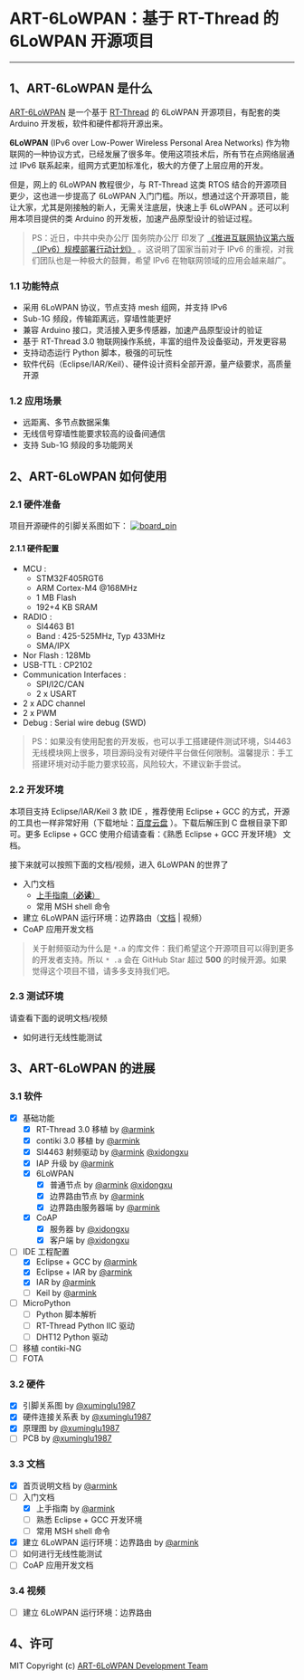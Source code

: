 # ART-6LoWPAN：基于 RT-Thread 的 6LoWPAN  开源项目

---

## 1、ART-6LoWPAN 是什么

[ART-6LoWPAN](https://github.com/ART-6LoWPAN) 是一个基于 [RT-Thread](https://github.com/RT-Thread/rt-thread) 的 6LoWPAN 开源项目，有配套的类 Arduino 开发板，软件和硬件都将开源出来。

**6LoWPAN** (IPv6 over Low-Power Wireless Personal Area Networks) 作为物联网的一种协议方式，已经发展了很多年。使用这项技术后，所有节在点网络层通过 IPv6 联系起来，组网方式更加标准化，极大的方便了上层应用的开发。

但是，网上的 6LoWPAN 教程很少，与 RT-Thread 这类 RTOS 结合的开源项目更少，这也进一步提高了 6LoWPAN 入门门槛。所以，想通过这个开源项目，能让大家，尤其是刚接触的新人，无需关注底层，快速上手 6LoWPAN 。还可以利用本项目提供的类 Arduino 的开发板，加速产品原型设计的验证过程。

> PS：近日，中共中央办公厅 国务院办公厅 印发了 [《推进互联网协议第六版（IPv6）规模部署行动计划》](http://www.gov.cn/zhengce/2017-11/26/content_5242389.htm) 。这说明了国家当前对于 IPv6 的重视，对我们团队也是一种极大的鼓舞，希望 IPv6 在物联网领域的应用会越来越广。

### 1.1 功能特点

- 采用 6LoWPAN 协议，节点支持 mesh 组网，并支持 IPv6
- Sub-1G 频段，传输距离远，穿墙性能更好
- 兼容 Arduino 接口，灵活接入更多传感器，加速产品原型设计的验证
- 基于 RT-Thread 3.0 物联网操作系统，丰富的组件及设备驱动，开发更容易
- 支持动态运行 Python 脚本，极强的可玩性
- 软件代码（Eclipse/IAR/Keil）、硬件设计资料全部开源，量产级要求，高质量开源

###  1.2 应用场景

- 远距离、多节点数据采集
- 无线信号穿墙性能要求较高的设备间通信
- 支持 Sub-1G 频段的多功能网关

## 2、ART-6LoWPAN 如何使用

### 2.1 硬件准备

项目开源硬件的引脚关系图如下：
[![board_pin](https://raw.githubusercontent.com/ART-6LoWPAN/art-6lowpan/master/docs/zh/images/board_pin.jpg)](https://github.com/ART-6LoWPAN/art-6lowpan)

#### 2.1.1 硬件配置

- MCU :
    - STM32F405RGT6
    - ARM Cortex-M4 @168MHz
    - 1 MB Flash
    - 192+4 KB SRAM
- RADIO :
    - SI4463 B1 
    - Band : 425-525MHz, Typ 433MHz
    - SMA/IPX
- Nor Flash : 128Mb
- USB-TTL : CP2102
- Communication Interfaces :
    - SPI/I2C/CAN
    - 2 x USART
- 2 x ADC channel
- 2 x PWM
- Debug : Serial wire debug (SWD)

> PS：如果没有使用配套的开发板，也可以手工搭建硬件测试环境，SI4463 无线模块网上很多，项目源码没有对硬件平台做任何限制。温馨提示：手工搭建环境对动手能力要求较高，风险较大，不建议新手尝试。

### 2.2 开发环境

本项目支持 Eclipse/IAR/Keil 3 款 IDE ，推荐使用 Eclipse + GCC 的方式，开源的工具也一样非常好用（下载地址：[百度云盘](https://pan.baidu.com/s/1qX8R2nq#list/path=%2FART-6LoWPAN%2Ftools%2FGCC%20MCU%20Eclpise%20IDE) ）。下载后解压到 C 盘根目录下即可。更多 Eclipse + GCC 使用介绍请查看：《熟悉 Eclipse + GCC 开发环境》 文档。

接下来就可以按照下面的文档/视频，进入 6LoWPAN 的世界了

- 入门文档
    - [上手指南（**必读**）](https://github.com/ART-6LoWPAN/art-6lowpan/tree/master/docs/zh/getting_started_guide.md)
    - 常用 MSH shell 命令
- 建立 6LoWPAN 运行环境：边界路由（[文档](https://github.com/ART-6LoWPAN/art-6lowpan/tree/master/docs/zh/build_border_router.md) | 视频）
- CoAP 应用开发文档

> 关于射频驱动为什么是 `*.a` 的库文件：我们希望这个开源项目可以得到更多的开发者支持。所以 `* .a` 会在 GitHub Star 超过 **500** 的时候开源。如果觉得这个项目不错，请多多支持我们吧。

### 2.3 测试环境

请查看下面的说明文档/视频

- 如何进行无线性能测试

## 3、ART-6LoWPAN 的进展

### 3.1 软件

- [X] 基础功能
    - [X] RT-Thread 3.0 移植 by [@armink](https://github.com/armink)
    - [X] contiki 3.0 移植 by [@armink](https://github.com/armink)
    - [X] SI4463 射频驱动 by [@armink](https://github.com/armink) [@xidongxu](https://github.com/xidongxu)
    - [X] IAP 升级 by [@armink](https://github.com/armink)
    - [X] 6LoWPAN
        - [X] 普通节点 by [@armink](https://github.com/armink) [@xidongxu](https://github.com/xidongxu)
        - [X] 边界路由节点 by [@armink](https://github.com/armink)
        - [X] 边界路由服务器端 by [@armink](https://github.com/armink)
    - [X] CoAP
        - [X] 服务器 by [@xidongxu](https://github.com/xidongxu)
        - [X] 客户端 by [@xidongxu](https://github.com/xidongxu)
- [ ] IDE 工程配置
    - [X] Eclipse + GCC by [@armink](https://github.com/armink)
    - [X] Eclipse + IAR by [@armink](https://github.com/armink)
    - [X] IAR by [@armink](https://github.com/armink)
    - [ ] Keil by [@armink](https://github.com/armink)
- [ ] MicroPython
    - [ ] Python 脚本解析
    - [ ] RT-Thread Python IIC 驱动
    - [ ] DHT12 Python 驱动
- [ ] 移植 contiki-NG
- [ ] FOTA

### 3.2 硬件

- [X] 引脚关系图 by [@xuminglu1987](https://github.com/xuminglu1987)
- [x] 硬件连接关系表 by [@xuminglu1987](https://github.com/xuminglu1987)
- [x] 原理图 by [@xuminglu1987](https://github.com/xuminglu1987)
- [ ] PCB by [@xuminglu1987](https://github.com/xuminglu1987)

### 3.3 文档

- [X] 首页说明文档 by [@armink](https://github.com/armink)
- [ ] 入门文档
    - [X] 上手指南 by [@armink](https://github.com/armink)
    - [ ] 熟悉 Eclipse + GCC 开发环境
    - [ ] 常用 MSH shell 命令
- [X] 建立 6LoWPAN 运行环境：边界路由 by [@armink](https://github.com/armink)
- [ ] 如何进行无线性能测试
- [ ] CoAP 应用开发文档

### 3.4 视频

- [ ] 建立 6LoWPAN 运行环境：边界路由

## 4、许可

MIT Copyright (c) [ART-6LoWPAN Development Team](https://github.com/ART-6LoWPAN)
